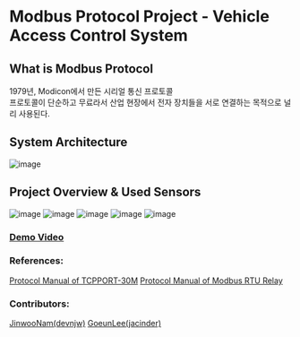 # Modbus Protocol Project - Vehicle Access Control System

## What is Modbus Protocol
1979년, Modicon에서 만든 시리얼 통신 프로토콜<br>
프로토콜이 단순하고 무료라서 산업 현장에서 전자 장치들을 서로 연결하는 목적으로 널리 사용된다.<br>

## System Architecture
![image](https://user-images.githubusercontent.com/48133047/122396040-8e180800-cfb2-11eb-94dc-7fbaa7517e7f.png)

## Project Overview & Used Sensors

![image](https://user-images.githubusercontent.com/48133047/122396367-e222ec80-cfb2-11eb-985d-52bf2909f6a6.png)
![image](https://user-images.githubusercontent.com/48133047/122397118-a0467600-cfb3-11eb-86be-52ed419ce5c4.png)
![image](https://user-images.githubusercontent.com/48133047/122397184-b05e5580-cfb3-11eb-8cb5-63cfaa608fee.png)
![image](https://user-images.githubusercontent.com/48133047/122397210-b6eccd00-cfb3-11eb-9fb5-64803bead9fd.png)
![image](https://user-images.githubusercontent.com/48133047/122397235-bce2ae00-cfb3-11eb-8d3a-e991a25c9535.png)

### [Demo Video](https://youtu.be/6me1nBNLveA)

### References:

[Protocol Manual of TCPPORT-30M](http://www.comfilewiki.co.kr/ko/doku.php?id=tcpport:index)
[Protocol Manual of Modbus RTU Relay](https://www.waveshare.com/wiki/Protocol_Manual_of_Modbus_RTU_Relay)

### Contributors:
[JinwooNam(devnjw)](https://github.com/devnjw)
[GoeunLee(jacinder)](https://github.com/jacinder)
